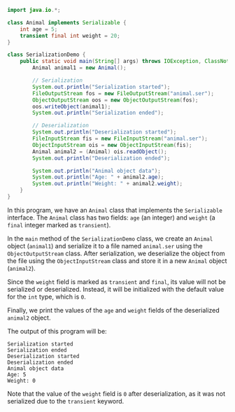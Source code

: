 ```java
import java.io.*;

class Animal implements Serializable {
    int age = 5;
    transient final int weight = 20;
}

class SerializationDemo {
    public static void main(String[] args) throws IOException, ClassNotFoundException {
        Animal animal1 = new Animal();

        // Serialization
        System.out.println("Serialization started");
        FileOutputStream fos = new FileOutputStream("animal.ser");
        ObjectOutputStream oos = new ObjectOutputStream(fos);
        oos.writeObject(animal1);
        System.out.println("Serialization ended");

        // Deserialization
        System.out.println("Deserialization started");
        FileInputStream fis = new FileInputStream("animal.ser");
        ObjectInputStream ois = new ObjectInputStream(fis);
        Animal animal2 = (Animal) ois.readObject();
        System.out.println("Deserialization ended");

        System.out.println("Animal object data");
        System.out.println("Age: " + animal2.age);
        System.out.println("Weight: " + animal2.weight);
    }
}
```

In this program, we have an `Animal` class that implements the `Serializable` interface. The `Animal` class has two fields: `age` (an integer) and `weight` (a `final` integer marked as `transient`).

In the `main` method of the `SerializationDemo` class, we create an `Animal` object (`animal1`) and serialize it to a file named `animal.ser` using the `ObjectOutputStream` class. After serialization, we deserialize the object from the file using the `ObjectInputStream` class and store it in a new `Animal` object (`animal2`).

Since the `weight` field is marked as `transient` and `final`, its value will not be serialized or deserialized. Instead, it will be initialized with the default value for the `int` type, which is `0`.

Finally, we print the values of the `age` and `weight` fields of the deserialized `animal2` object.

The output of this program will be:

```
Serialization started
Serialization ended
Deserialization started
Deserialization ended
Animal object data
Age: 5
Weight: 0
```

Note that the value of the `weight` field is `0` after deserialization, as it was not serialized due to the `transient` keyword.
